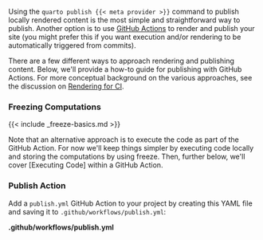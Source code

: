 Using the `quarto publish {{< meta provider >}}` command to publish locally rendered content is the most simple and straightforward way to publish. Another option is to use [GitHub Actions](https://docs.github.com/en/actions) to render and publish your site (you might prefer this if you want execution and/or rendering to be automatically triggered from commits).

There are a few different ways to approach rendering and publishing content. Below, we'll provide a how-to guide for publishing with GitHub Actions. For more conceptual background on the various approaches, see the discussion on [Rendering for CI](ci.qmd#rendering-for-ci).

### Freezing Computations

{{< include _freeze-basics.md >}}

Note that an alternative approach is to execute the code as part of the GitHub Action. For now we'll keep things simpler by executing code locally and storing the computations by using freeze. Then, further below, we'll cover [Executing Code] within a GitHub Action.

### Publish Action

Add a `publish.yml` GitHub Action to your project by creating this YAML file and saving it to `.github/workflows/publish.yml`:

**.github/workflows/publish.yml**


